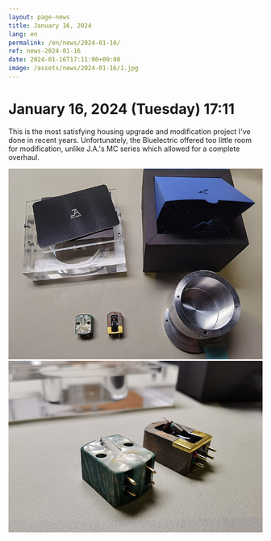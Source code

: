 ```yaml
---
layout: page-news
title: January 16, 2024
lang: en
permalink: /en/news/2024-01-16/
ref: news-2024-01-16
date: 2024-01-16T17:11:00+09:00
image: /assets/news/2024-01-16/1.jpg
---
```



# January 16, 2024 (Tuesday) 17:11

This is the most satisfying housing upgrade and modification project I've done in recent years. Unfortunately, the Bluelectric offered too little room for modification, unlike J.A.'s MC series which allowed for a complete overhaul.

![1](/assets/news/2024-01-16/1.jpg)
![2](/assets/news/2024-01-16/2.jpg)
